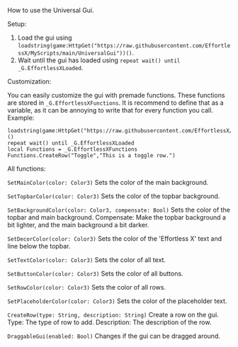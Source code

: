 How to use the Universal Gui.

Setup:

1. Load the gui using `loadstring(game:HttpGet("https://raw.githubusercontent.com/EffortlessX/MyScripts/main/UniversalGui"))()`.
2. Wait until the gui has loaded using `repeat wait() until _G.EffortlessXLoaded`.


Customization:

You can easily customize the gui with premade functions. These functions are stored in `_G.EffortlessXFunctions`.
It is recommend to define that as a variable, as it can be annoying to write that for every function you call.
Example:
```
loadstring(game:HttpGet("https://raw.githubusercontent.com/EffortlessX/MyScripts/main/UniversalGui"))()
repeat wait() until _G.EffortlessXLoaded
local Functions = _G.EffortlessXFunctions
Functions.CreateRow("Toggle","This is a toggle row.")
```

All functions:

`SetMainColor(color: Color3)`
Sets the color of the main background.

`SetTopbarColor(color: Color3)`
Sets the color of the topbar background.

`SetBackgroundColor(color: Color3, compensate: Bool)`
Sets the color of the topbar and main background.
Compensate: Make the topbar background a bit lighter, and the main background a bit darker.

`SetDecorColor(color: Color3)`
Sets the color of the 'Effortless X' text and line below the topbar.

`SetTextColor(color: Color3)`
Sets the color of all text.

`SetButtonColor(color: Color3)`
Sets the color of all buttons.

`SetRowColor(color: Color3)`
Sets the color of all rows.

`SetPlaceholderColor(color: Color3)`
Sets the color of the placeholder text.

`CreateRow(type: String, description: String)`
Create a row on the gui.
Type: The type of row to add.
Description: The description of the row.

`DraggableGui(enabled: Bool)`
Changes if the gui can be dragged around.




